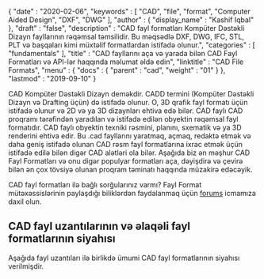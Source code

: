 {
  "date" : "2020-02-06",
  "keywords" : [ "CAD", "file", "format", "Computer Aided Design", "DXF", "DWG" ],
  "author" : {
    "display_name" : "Kashif Iqbal"
},
  "draft" : "false",
  "description" : "CAD fayl formatları Kompüter Dəstəkli Dizayn fayllarının rəqəmsal təmsilidir. Bu məqsədlə DXF, DWG, IFC, STL, PLT və başqaları kimi müxtəlif formatlardan istifadə olunur.",
  "categories" : [ "fundamentals" ],
  "title" : "CAD fayllarını aça və yarada bilən CAD Fayl Formatları və API-lər haqqında məlumat əldə edin",
  "linktitle" : "CAD File Formats",
  "menu" : {
    "docs" : {
      "parent" : "cad",
"weight" : "01"
}
},
  "lastmod" : "2019-09-10"
}

CAD Kompüter Dəstəkli Dizayn deməkdir. CADD termini (Kompüter Dəstəkli Dizayn və Drafting üçün) də istifadə olunur. O, 3D qrafik fayl formatı üçün istifadə olunur və 2D və ya 3D dizaynları ehtiva edə bilər. CAD faylı CAD proqramı tərəfindən yaradılan və istifadə edilən obyektin rəqəmsal fayl formatıdır. CAD faylı obyektin texniki rəsmini, planını, sxematik və ya 3D renderini ehtiva edir. Bu .cad fayllarını yaratmaq, açmaq, redaktə etmək və daha geniş istifadə olunan CAD rəsm fayl formatlarına ixrac etmək üçün istifadə edilə bilən digər CAD alətləri ola bilər. Aşağıda biz ən məşhur CAD Fayl Formatları və onu digər populyar formatları aça, dəyişdirə və çevirə bilən ən çox tövsiyə olunan proqram təminatı haqqında müzakirə edəcəyik.

CAD fayl formatları ilə bağlı sorğularınız varmı? Fayl Format mütəxəssislərinin paylaşdığı biliklərdən faydalanmaq üçün [forums](https://forum.fileformat.com/c/cad/12) icmamıza daxil olun.

## CAD fayl uzantılarının və əlaqəli fayl formatlarının siyahısı

Aşağıda fayl uzantıları ilə birlikdə ümumi CAD fayl formatlarının siyahısı verilmişdir.

